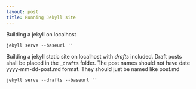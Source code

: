 ```yaml
---
layout: post
title: Running Jekyll site
---
```



Building a jekyll on localhost

`jekyll serve --baseurl ''`

Building a jekyll static site on localhost with *drafts* included. Draft posts shall be placed in the `_drafts` folder. The post names should not have date yyyy-mm-dd-post.md format. They should just be named like post.md

`jekyll serve --drafts --baseurl ''`

